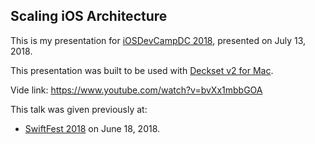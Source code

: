 ## Scaling iOS Architecture

This is my presentation for [iOSDevCampDC 2018](http://iosdevcampdc.com), presented on July 13, 2018.

This presentation was built to be used with [Deckset v2 for Mac](http://decksetapp.com).

Vide link: https://www.youtube.com/watch?v=bvXx1mbbGOA

This talk was given previously at:

- [SwiftFest 2018](https://www.swiftfest.io) on June 18, 2018.
